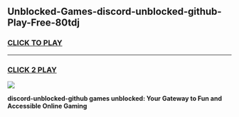 
## Unblocked-Games-discord-unblocked-github-Play-Free-80tdj
<h3>
<a href="https://premium76.site?title=discord-unblocked-github&ref=20M">CLICK TO PLAY</a></h3>
<hr>

<h3>
<a href="https://premium76.site?title=discord-unblocked-github&ref=20M">CLICK 2 PLAY</a>
  
</h3>

<a href="https://premium76.site?title=discord-unblocked-github&ref=19M"><img src="https://clearcache.store/games.png"></a>


**discord-unblocked-github games unblocked: Your Gateway to Fun and Accessible Online Gaming**
